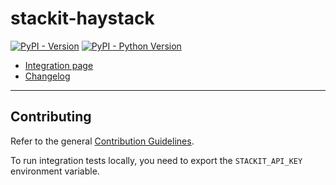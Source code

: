 # stackit-haystack

[![PyPI - Version](https://img.shields.io/pypi/v/stackit-haystack.svg)](https://pypi.org/project/stackit-haystack)
[![PyPI - Python Version](https://img.shields.io/pypi/pyversions/stackit-haystack.svg)](https://pypi.org/project/stackit-haystack)

- [Integration page](https://haystack.deepset.ai/integrations/stackit)
- [Changelog](https://github.com/deepset-ai/haystack-core-integrations/blob/main/integrations/stackit/CHANGELOG.md)

---

## Contributing

Refer to the general [Contribution Guidelines](https://github.com/deepset-ai/haystack-core-integrations/blob/main/CONTRIBUTING.md).

To run integration tests locally, you need to export the `STACKIT_API_KEY` environment variable.
